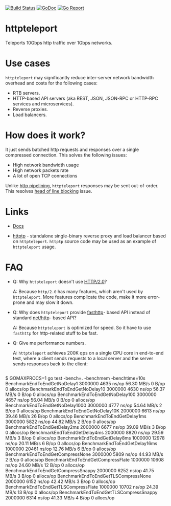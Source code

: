 [![Build Status](https://travis-ci.org/valyala/httpteleport.svg)](https://travis-ci.org/valyala/fasthttp)
[![GoDoc](https://godoc.org/github.com/valyala/httpteleport?status.svg)](http://godoc.org/github.com/valyala/fasthttp)
[![Go Report](https://goreportcard.com/badge/github.com/valyala/httpteleport)](https://goreportcard.com/report/github.com/valyala/fasthttp)

# httpteleport

Teleports 10Gbps http traffic over 1Gbps networks.


# Use cases

`httpteleport` may significantly reduce inter-server network bandwidth overhead
and costs for the following cases:

- RTB servers.
- HTTP-based API servers (aka REST, JSON, JSON-RPC or HTTP-RPC services
  and microservices).
- Reverse proxies.
- Load balancers.


# How does it work?

It just sends batched http requests and responses over a single compressed
connection. This solves the following issues:

- High network bandwidth usage
- High network packets rate
- A lot of open TCP connections


Unlike [http pipelining](https://en.wikipedia.org/wiki/HTTP_pipelining),
`httpteleport` responses may be sent out-of-order.
This resolves [head of line blocking](https://en.wikipedia.org/wiki/Head-of-line_blocking) issue.


# Links

* [Docs](https://godoc.org/github.com/valyala/httpteleport)

* [httptp](https://github.com/valyala/httpteleport/tree/master/cmd/httptp) -
  standalone single-binary reverse proxy and load balancer based
  on `httpteleport`. `httptp` source code may be used as an example
  of `httpteleport` usage.


# FAQ

* Q: Why `httpteleport` doesn't use [HTTP/2.0](https://en.wikipedia.org/wiki/HTTP/2)?

  A: Because `http/2.0` has many features, which aren't used by `httpteleport`.
     More features complicate the code, make it more error-prone and may slow
     it down.

* Q: Why does `httpteleport` provide [fasthttp](https://github.com/valyala/fasthttp)-
     based API instead of standard [net/http](https://golang.org/pkg/net/http/)-
     based API?

  A: Because `httpteleport` is optimized for speed. So it have to use `fasthttp`
     for http-related stuff to be fast.

* Q: Give me performance numbers.

  A: `httpteleport` achieves 200K qps on a single CPU core in end-to-end test,
     where a client sends requests to a local server and the server sends
     responses back to the client:

  ```
$ GOMAXPROCS=1 go test -bench=. -benchmem -benchtime=10s
BenchmarkEndToEndGetNoDelay1       	 3000000	      4635 ns/op	  56.30 MB/s	       0 B/op	       0 allocs/op
BenchmarkEndToEndGetNoDelay10      	 3000000	      4630 ns/op	  56.37 MB/s	       0 B/op	       0 allocs/op
BenchmarkEndToEndGetNoDelay100     	 3000000	      4657 ns/op	  56.04 MB/s	       0 B/op	       0 allocs/op
BenchmarkEndToEndGetNoDelay1000    	 3000000	      4777 ns/op	  54.64 MB/s	       2 B/op	       0 allocs/op
BenchmarkEndToEndGetNoDelay10K     	 2000000	      6613 ns/op	  39.46 MB/s	      26 B/op	       0 allocs/op
BenchmarkEndToEndGetDelay1ms       	 3000000	      5822 ns/op	  44.82 MB/s	       2 B/op	       0 allocs/op
BenchmarkEndToEndGetDelay2ms       	 2000000	      6677 ns/op	  39.09 MB/s	       3 B/op	       0 allocs/op
BenchmarkEndToEndGetDelay4ms       	 2000000	      8820 ns/op	  29.59 MB/s	       3 B/op	       0 allocs/op
BenchmarkEndToEndGetDelay8ms       	 1000000	     12978 ns/op	  20.11 MB/s	       6 B/op	       0 allocs/op
BenchmarkEndToEndGetDelay16ms      	 1000000	     20461 ns/op	  12.76 MB/s	       6 B/op	       0 allocs/op
BenchmarkEndToEndGetCompressNone   	 3000000	      5809 ns/op	  44.93 MB/s	       2 B/op	       0 allocs/op
BenchmarkEndToEndGetCompressFlate  	 1000000	     10608 ns/op	  24.60 MB/s	      12 B/op	       0 allocs/op
BenchmarkEndToEndGetCompressSnappy 	 2000000	      6252 ns/op	  41.75 MB/s	       3 B/op	       0 allocs/op
BenchmarkEndToEndGetTLSCompressNone   	 2000000	      6152 ns/op	  42.42 MB/s	       3 B/op	       0 allocs/op
BenchmarkEndToEndGetTLSCompressFlate  	 1000000	     10702 ns/op	  24.39 MB/s	      13 B/op	       0 allocs/op
BenchmarkEndToEndGetTLSCompressSnappy 	 2000000	      6314 ns/op	  41.33 MB/s	       4 B/op	       0 allocs/op
```
